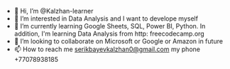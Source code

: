 - 👋 Hi, I’m @Kalzhan-learner
- 👀 I’m interested in Data Analysis and I want to develope myself
- 🌱 I’m currently learning Google Sheets, SQL, Power BI, Python. In addition, I'm learning Data Analysis from http: freecodecamp.org
- 💞️ I’m looking to collaborate on Microsoft or Google or Amazon in future
- 📫 How to reach me serikbayevkalzhan0@gmail.com   my phone +77078938185

<!---
Kalzhan-learner/Kalzhan-learner is a ✨ special ✨ repository because its `README.md` (this file) appears on your GitHub profile.
You can click the Preview link to take a look at your changes.
--->
